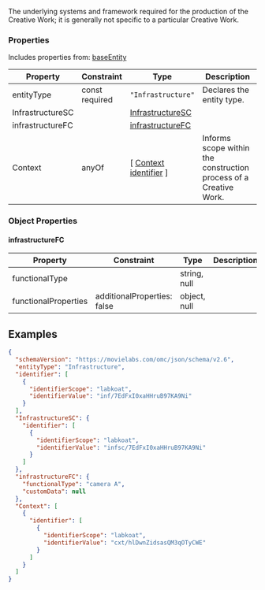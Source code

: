 The underlying systems and framework required for the production of the Creative Work; it is generally not specific to a particular Creative Work.
### Properties
Includes properties from: [baseEntity](../core/baseEntity.md)

| Property         | Constraint        | Type                                                                                                 | Description                                                       |
| ---------------- | ----------------- | ---------------------------------------------------------------------------------------------------- | ----------------------------------------------------------------- |
| entityType       | const<br>required | `"Infrastructure"`                                                                                   | Declares the entity type.                                         |
| InfrastructureSC |                   | [InfrastructureSC](./Infrastructure.md)                                                              |                                                                   |
| infrastructureFC |                   | [infrastructureFC](#infrastructureFC)                                                                |                                                                   |
| Context          | anyOf             | [ [Context](../MediaCreationContext/Context.md) <br>[identifier](../Utility/Utility.md#identifier) ] | Informs scope within the construction process of a Creative Work. |

### Object Properties

#### infrastructureFC

| Property             | Constraint                  | Type         | Description |
| -------------------- | --------------------------- | ------------ | ----------- |
| functionalType       |                             | string, null |             |
| functionalProperties | additionalProperties: false | object, null |             |


## Examples

```JSON
{  
  "schemaVersion": "https://movielabs.com/omc/json/schema/v2.6",  
  "entityType": "Infrastructure",  
  "identifier": [  
    {  
      "identifierScope": "labkoat",  
      "identifierValue": "inf/7EdFxI0xaHHruB97KA9Ni"  
    }  
  ],  
  "InfrastructureSC": {  
    "identifier": [  
      {  
        "identifierScope": "labkoat",  
        "identifierValue": "infsc/7EdFxI0xaHHruB97KA9Ni"  
      }  
    ]  
  },  
  "infrastructureFC": {  
    "functionalType": "camera A",  
    "customData": null  
  },  
  "Context": [  
    {  
      "identifier": [  
        {  
          "identifierScope": "labkoat",  
          "identifierValue": "cxt/hlDwnZidsasQM3qOTyCWE"  
        }  
      ]  
    }  
  ]  
}
```